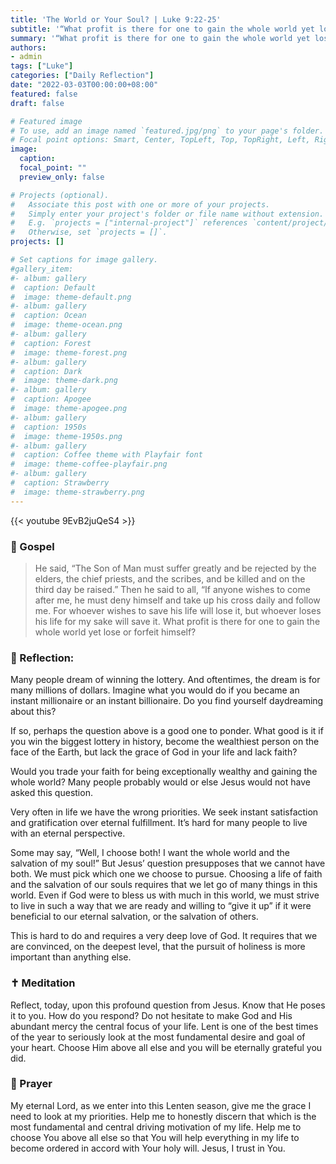 ```yaml
---
title: 'The World or Your Soul? | Luke 9:22-25'
subtitle: '“What profit is there for one to gain the whole world yet lose or forfeit himself?”  Luke 9:25'
summary: '“What profit is there for one to gain the whole world yet lose or forfeit himself?”  Luke 9:25'
authors:
- admin
tags: ["Luke"]
categories: ["Daily Reflection"]
date: "2022-03-03T00:00:00+08:00"
featured: false
draft: false

# Featured image
# To use, add an image named `featured.jpg/png` to your page's folder.
# Focal point options: Smart, Center, TopLeft, Top, TopRight, Left, Right, BottomLeft, Bottom, BottomRight
image:
  caption:
  focal_point: ""
  preview_only: false

# Projects (optional).
#   Associate this post with one or more of your projects.
#   Simply enter your project's folder or file name without extension.
#   E.g. `projects = ["internal-project"]` references `content/project/deep-learning/index.md`.
#   Otherwise, set `projects = []`.
projects: []

# Set captions for image gallery.
#gallery_item:
#- album: gallery
#  caption: Default
#  image: theme-default.png
#- album: gallery
#  caption: Ocean
#  image: theme-ocean.png
#- album: gallery
#  caption: Forest
#  image: theme-forest.png
#- album: gallery
#  caption: Dark
#  image: theme-dark.png
#- album: gallery
#  caption: Apogee
#  image: theme-apogee.png
#- album: gallery
#  caption: 1950s
#  image: theme-1950s.png
#- album: gallery
#  caption: Coffee theme with Playfair font
#  image: theme-coffee-playfair.png
#- album: gallery
#  caption: Strawberry
#  image: theme-strawberry.png
---
```


{{< youtube 9EvB2juQeS4 >}}

### :love_letter: Gospel
> He said, “The Son of Man must suffer greatly and be rejected by the elders, the chief priests, and the scribes, and be killed and on the third day be raised.” Then he said to all, “If anyone wishes to come after me, he must deny himself and take up his cross daily and follow me. For whoever wishes to save his life will lose it, but whoever loses his life for my sake will save it. What profit is there for one to gain the whole world yet lose or forfeit himself?

### :speech_balloon: Reflection:
Many people dream of winning the lottery.  And oftentimes, the dream is for many millions of dollars.  Imagine what you would do if you became an instant millionaire or an instant billionaire.  Do you find yourself daydreaming about this?

If so, perhaps the question above is a good one to ponder.  What good is it if you win the biggest lottery in history, become the wealthiest person on the face of the Earth, but lack the grace of God in your life and lack faith?

Would you trade your faith for being exceptionally wealthy and gaining the whole world?  Many people probably would or else Jesus would not have asked this question.

Very often in life we have the wrong priorities.  We seek instant satisfaction and gratification over eternal fulfillment.  It’s hard for many people to live with an eternal perspective.  

Some may say, “Well, I choose both!  I want the whole world and the salvation of my soul!”  But Jesus’ question presupposes that we cannot have both.  We must pick which one we choose to pursue.  Choosing a life of faith and the salvation of our souls requires that we let go of many things in this world.  Even if God were to bless us with much in this world, we must strive to live in such a way that we are ready and willing to “give it up” if it were beneficial to our eternal salvation, or the salvation of others.

This is hard to do and requires a very deep love of God.  It requires that we are convinced, on the deepest level, that the pursuit of holiness is more important than anything else.

### :latin_cross: Meditation
Reflect, today, upon this profound question from Jesus.  Know that He poses it to you.  How do you respond?  Do not hesitate to make God and His abundant mercy the central focus of your life.  Lent is one of the best times of the year to seriously look at the most fundamental desire and goal of your heart.  Choose Him above all else and you will be eternally grateful you did.

### :pray: Prayer
My eternal Lord, as we enter into this Lenten season, give me the grace I need to look at my priorities.  Help me to honestly discern that which is the most fundamental and central driving motivation of my life.  Help me to choose You above all else so that You will help everything in my life to become ordered in accord with Your holy will.  Jesus, I trust in You.
